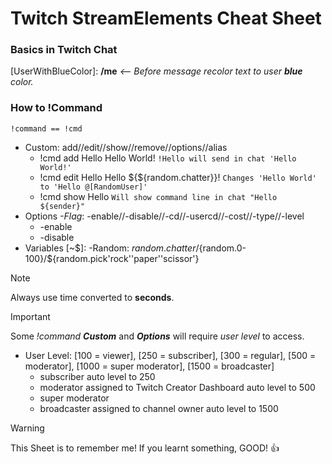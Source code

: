 # **Twitch StreamElements Cheat Sheet**
### Basics in Twitch Chat
[UserWithBlueColor]: **/me** _<-- Before message recolor text to user **blue** color._
### How to !Command
`!command == !cmd`
- Custom: add//edit//show//remove//options//alias
  - !cmd add Hello Hello World!
    `!Hello will send in chat 'Hello World!'`
  - !cmd edit Hello Hello ${${random.chatter}}! `Changes 'Hello World' to 'Hello @[RandomUser]'`
  - !cmd show Hello `Will show command line in chat "Hello ${sender}"`
- Options _-Flag_: -enable//-disable//-cd//-usercd//-cost//-type//-level
  - -enable
  - -disable
- Variables [~$]:
  -Random: ${random.chatter}/${random.0-100}/${random.pick'rock''paper''scissor'}

> [!note]
> Always use time converted to **seconds**.

> [!important]
> Some _!command_ ***Custom*** and ***Options*** will require _user level_ to access.
- User Level: [100 = viewer], [250 = subscriber], [300 = regular], [500 = moderator], [1000 = super moderator], [1500 = broadcaster]
  - subscriber auto level to 250
  - moderator assigned to Twitch Creator Dashboard auto level to 500
  - super moderator
  - broadcaster assigned to channel owner auto level to 1500
> [!warning]
> This Sheet is to remember me! If you learnt something, GOOD! 👍
> 
